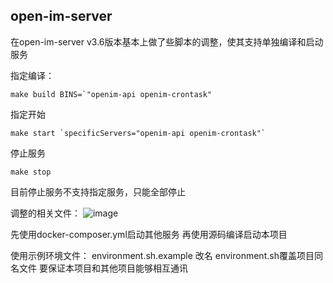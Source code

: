 ## open-im-server
在open-im-server v3.6版本基本上做了些脚本的调整，使其支持单独编译和启动服务

指定编译：
```
make build BINS=`"openim-api openim-crontask"
```
指定开始

```
make start `specificServers="openim-api openim-crontask"`
```
停止服务
```
make stop
```
目前停止服务不支持指定服务，只能全部停止

调整的相关文件：
![image](https://github.com/wesley-24-1538/root-open-im-server/assets/169232774/e5e89586-309f-4a42-b2a5-e5e11dd7d9a7)

先使用docker-composer.yml启动其他服务
再使用源码编译启动本项目

使用示例环境文件：
environment.sh.example 改名 environment.sh覆盖项目同名文件
要保证本项目和其他项目能够相互通讯
